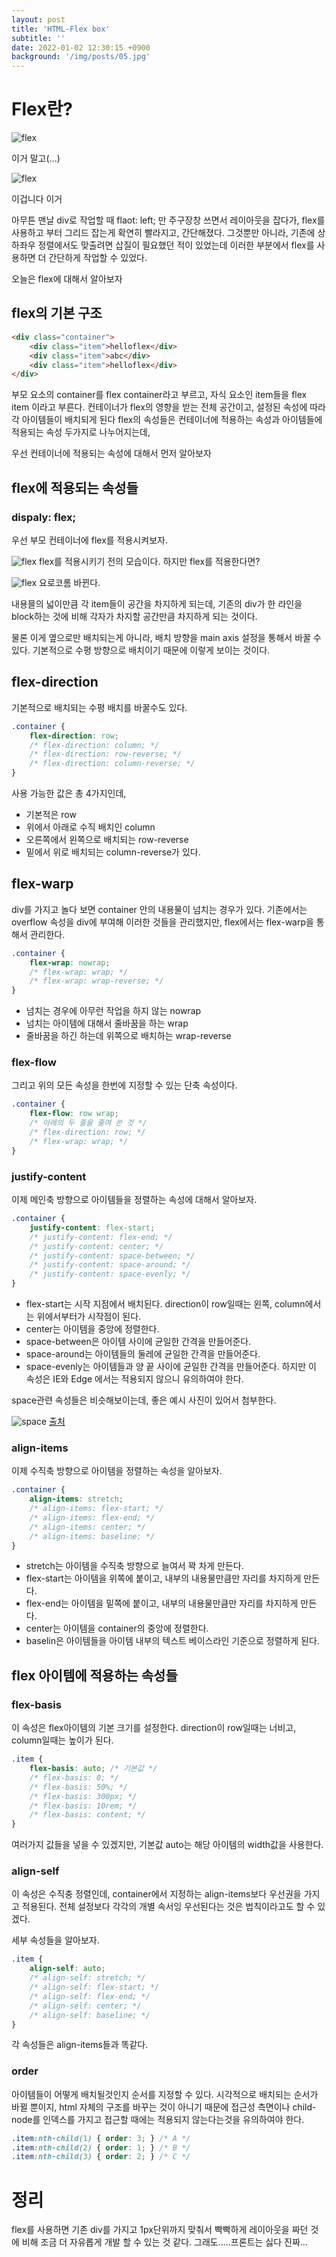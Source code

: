 ```yaml
---
layout: post
title: 'HTML-Flex box'
subtitle: ''
date: 2022-01-02 12:30:15 +0900
background: '/img/posts/05.jpg'
---
```


# Flex란?
![flex](/img/posts/22_01_02/flex.jpg)

이거 말고(...)


![flex](/img/posts/22_01_02/flex-warp.jpg)

이겁니다 이거


아무튼 맨날 div로 작업할 때 flaot: left; 만 주구장창 쓰면서 레이아웃을 잡다가, flex를 사용하고 부터 그리드 잡는게 확연히 빨라지고, 간단해졌다.
그것뿐만 아니라, 기존에 상하좌우 정렬에서도 맞출려면 삽질이 필요했던 적이 있었는데 이러한 부분에서 flex를 사용하면 더 간단하게 작업할 수 있었다.

오늘은 flex에 대해서 알아보자

## flex의 기본 구조

``` html
<div class="container">
	<div class="item">helloflex</div>
	<div class="item">abc</div>
	<div class="item">helloflex</div>
</div>
```
부모 요소의 container를 flex container라고 부르고, 자식 요소인 item들을 flex item 이라고 부른다.
컨테이너가 flex의 영향을 받는 전체 공간이고, 설정된 속성에 따라 각 아이템들이 배치되게 된다
flex의 속성들은 컨테이너에 적용하는 속성과 아이템들에 적용되는 속성 두가지로 나누어지는데,

우선 컨테이너에 적용되는 속성에 대해서 먼저 알아보자

## flex에 적용되는 속성들

### dispaly: flex;
우선 부모 컨테이너에 flex를 적용시켜보자.


![flex](/img/posts/22_01_02/beforeFlex.png)
flex를 적용시키기 전의 모습이다. 
하지만 flex를 적용한다면?

![flex](/img/posts/22_01_02/afterFlex.png)
요로코롬 바뀐다.

내용믈의 넓이만큼 각 item들이 공간을 차지하게 되는데, 기존의 div가 한 라인을 block하는 것에 비해 각자가 차지할 공간만큼 차지하게 되는 것이다.

물론 이게 옆으로만 배치되는게 아니라, 배치 방향을 main axis 설정을 통해서 바꿀 수 있다. 
기본적으로 수평 방향으로 배치이기 때문에 이렇게 보이는 것이다.

## flex-direction
기본적으로 배치되는 수평 배치를 바꿀수도 있다.

``` css
.container {
	flex-direction: row;
	/* flex-direction: column; */
	/* flex-direction: row-reverse; */
	/* flex-direction: column-reverse; */
}
```
사용 가능한 값은 총 4가지인데, 
* 기본적은 row
* 위에서 아래로 수직 배치인 column
* 오른쪽에서 왼쪽으로 배치되는 row-reverse
* 밑에서 위로 배치되는 column-reverse가 있다.

## flex-warp
div를 가지고 놀다 보면 container 안의 내용물이 넘치는 경우가 있다.
기존에서는 overflow 속성을 div에 부여해 이러한 것들을 관리했지만, flex에서는 flex-warp을 통해서 관리한다.

``` css
.container {
	flex-wrap: nowrap;
	/* flex-wrap: wrap; */
	/* flex-wrap: wrap-reverse; */
}
```
* 넘치는 경우에 아무런 작업을 하지 않는 nowrap
* 넘치는 아이템에 대해서 줄바꿈을 하는 wrap
* 줄바꿈을 하긴 하는데 위쪽으로 배치하는 wrap-reverse

### flex-flow
그리고 위의 모든 속성을 한번에 지정할 수 있는 단축 속성이다.
``` css
.container {
	flex-flow: row wrap;
	/* 아래의 두 줄을 줄여 쓴 것 */
	/* flex-direction: row; */
	/* flex-wrap: wrap; */
}
```

### justify-content
이제 메인축 방향으로 아이템들을 정렬하는 속성에 대해서 알아보자.
``` css
.container {
	justify-content: flex-start;
	/* justify-content: flex-end; */
	/* justify-content: center; */
	/* justify-content: space-between; */
	/* justify-content: space-around; */
	/* justify-content: space-evenly; */
}
```
* flex-start는 시작 지점에서 배치된다. direction이 row일때는 왼쪽, column에서는 위에서부터가 시작점이 된다.
* center는 아이템을 중앙에 정렬한다.
* space-between은 아이템 사이에 균일한 간격을 만들어준다.
* space-around는 아이템들의 둘레에 균일한 간격을 만들어준다.
* space-evenly는 아이템들과 양 끝 사이에 균일한 간격을 만들어준다. 하지만 이 속성은 IE와 Edge 에서는 적용되지 않으니 유의하여야 한다.

space관련 속성들은 비슷해보이는데, 좋은 예시 사진이 있어서 첨부한다.

![space](/img/posts/22_01_02/space.jpg)
[출처](https://studiomeal.com/wp-content/uploads/2020/01/10-1.jpg)

### align-items
이제 수직축 방향으로 아이템을 정렬하는 속성을 알아보자.
``` css
.container {
	align-items: stretch;
	/* align-items: flex-start; */
	/* align-items: flex-end; */
	/* align-items: center; */
	/* align-items: baseline; */
}
```
* stretch는 아이템을 수직축 방향으로 늘여서 꽉 차게 만든다.
* flex-start는 아이템을 위쪽에 붙이고, 내부의 내용물만큼만 자리를 차지하게 만든다.
* flex-end는 아이템을 밑쪽에 붙이고, 내부의 내용물만큼만 자리를 차지하게 만든다.
* center는 아이템을 container의 중앙에 정렬한다.
* baselin은 아이템들을 아이템 내부의 텍스트 베이스라인 기준으로 정렬하게 된다.


## flex 아이템에 적용하는 속성들

### flex-basis
이 속성은 flex아이템의 기본 크기를 설정한다. 
direction이 row일때는 너비고, column일때는 높이가 된다.
``` css 
.item {
	flex-basis: auto; /* 기본값 */
	/* flex-basis: 0; */
	/* flex-basis: 50%; */
	/* flex-basis: 300px; */
	/* flex-basis: 10rem; */
	/* flex-basis: content; */
}
```
여러가지  값들을 넣을 수 있겠지만, 기본값 auto는 해당 아이템의 width값을 사용한다. 

### align-self 
이 속성은 수직충 정렬인데, container에서 지정하는 align-items보다 우선권을 가지고 적용된다.
전체 설정보다 각각의 개별 속서잉 우선된다는 것은 법칙이라고도 할 수 있겠다.

세부 속성들을 알아보자.
``` css
.item {
	align-self: auto;
	/* align-self: stretch; */
	/* align-self: flex-start; */
	/* align-self: flex-end; */
	/* align-self: center; */
	/* align-self: baseline; */
}
```
각 속성들은 align-items들과 똑같다.

### order
아이템들이 어떻게 배치될것인지 순서를 지정할 수 있다. 
시각적으로 배치되는 순서가 바뀔 뿐이지, html 자체의 구조를 바꾸는 것이 아니기 때문에 접근성 측면이나 child-node를 인덱스를 가지고 접근할 때에는 적용되지 않는다는것을 유의하여야 한다.

``` css
.item:nth-child(1) { order: 3; } /* A */
.item:nth-child(2) { order: 1; } /* B */
.item:nth-child(3) { order: 2; } /* C */
```



# 정리
flex를 사용하면 기존 div를 가지고 1px단위까지 맞춰서 빡빡하게 레이아웃을 짜던 것에 비해 조금 더 자유롭게 개발 할 수 있는 것 같다.
그래도.....프론트는 싫다 진짜...